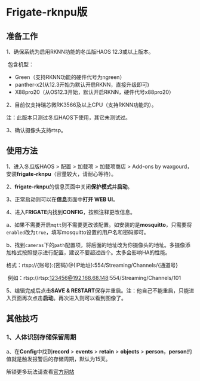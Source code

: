# Frigate-rknpu版

## 准备工作

1、确保系统为启用RKNN功能的冬瓜版HAOS 12.3或以上版本。

​      包含机型：

- Green（支持RKNN功能的硬件代号为ngreen）
- panther-x2(从12.3开始为默认开启RKNN，直接升级即可)
- X88pro20（从OS12.3开始，默认开启RKNN，硬件代号x88pro20）

2、目前仅支持瑞芯微RK3566及以上CPU（支持RKNN功能的）。

   注：此版本只测过冬瓜HAOS下使用，其它未测试过。

3、确认摄像头支持rtsp。



## 使用方法

1、进入冬瓜版HAOS >  配置 > 加载项 > 加载项商店 > Add-ons by waxgourd，安装**frigate-rknpu**（容量较大，请耐心等待）。

2、**frigate-rknpu**的信息页面中关闭**保护模式**并**启动**。

3、正常启动则可以在**信息**页面中**打开 WEB UI**。

4、进入**FRIGATE**内找到**CONFIG**，按照注释更改信息。

a、如果不需要开启`mqtt`则不需要更改该配置。如安装的是**mosquitto**，只需要将`enabled`改为`true`，填写mosquitto设置的用户名和密码即可。

b、找到`cameras`下的`path`配置项，将后面的地址改为你摄像头的地址。多摄像添加格式按照提示进行配置，建议不要超过四个。太多会影响HA的性能。

​	格式：rtsp://{账号}:{密码}@{IP地址}:554/Streaming/Channels/{通道号}

​	例如：rtsp://rtsp:123456@192.168.68.148:554/Streaming/Channels/101

5、编辑完成后点击**SAVE & RESTART**保存并重启。注：他自己不能重启，只能进入页面再次点击**启动**。再次进入则可以看到图像了。



## 其他技巧

### 1、人体识别存储保留周期

a、在**Config**中找到**record** > **events** > **retain** > **objects** > **person**，**person**的值就是触发报警后的存储周期，默认为15天。



解锁更多玩法请查看[官方网站](https://docs.frigate.video/)